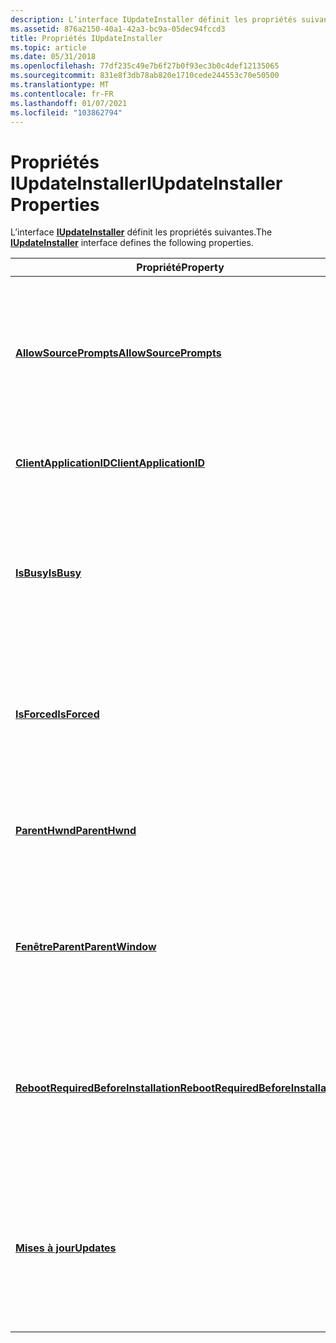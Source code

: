 ```yaml
---
description: L’interface IUpdateInstaller définit les propriétés suivantes.
ms.assetid: 876a2150-40a1-42a3-bc9a-05dec94fccd3
title: Propriétés IUpdateInstaller
ms.topic: article
ms.date: 05/31/2018
ms.openlocfilehash: 77df235c49e7b6f27b0f93ec3b0c4def12135065
ms.sourcegitcommit: 831e8f3db78ab820e1710cede244553c70e50500
ms.translationtype: MT
ms.contentlocale: fr-FR
ms.lasthandoff: 01/07/2021
ms.locfileid: "103862794"
---
```

# <a name="iupdateinstaller-properties"></a><span data-ttu-id="90dd4-103">Propriétés IUpdateInstaller</span><span class="sxs-lookup"><span data-stu-id="90dd4-103">IUpdateInstaller Properties</span></span>

<span data-ttu-id="90dd4-104">L’interface [**IUpdateInstaller**](/windows/desktop/api/Wuapi/nn-wuapi-iupdateinstaller) définit les propriétés suivantes.</span><span class="sxs-lookup"><span data-stu-id="90dd4-104">The [**IUpdateInstaller**](/windows/desktop/api/Wuapi/nn-wuapi-iupdateinstaller) interface defines the following properties.</span></span>



| <span data-ttu-id="90dd4-105">Propriété</span><span class="sxs-lookup"><span data-stu-id="90dd4-105">Property</span></span>                                                                                      | <span data-ttu-id="90dd4-106">Description</span><span class="sxs-lookup"><span data-stu-id="90dd4-106">Description</span></span>                                                                                                                           |
|-----------------------------------------------------------------------------------------------|---------------------------------------------------------------------------------------------------------------------------------------|
| [<span data-ttu-id="90dd4-107">**AllowSourcePrompts**</span><span class="sxs-lookup"><span data-stu-id="90dd4-107">**AllowSourcePrompts**</span></span>](/windows/desktop/api/Wuapi/nf-wuapi-iupdateinstaller-get_allowsourceprompts)                             | <span data-ttu-id="90dd4-108">Obtient et définit une valeur booléenne qui indique s’il faut afficher les invites de la source à l’utilisateur lors de l’installation des mises à jour.</span><span class="sxs-lookup"><span data-stu-id="90dd4-108">Gets and sets a Boolean value that indicates whether to show source prompts to the user when installing the updates.</span></span>                  |
| [<span data-ttu-id="90dd4-109">**ClientApplicationID**</span><span class="sxs-lookup"><span data-stu-id="90dd4-109">**ClientApplicationID**</span></span>](/windows/desktop/api/Wuapi/nf-wuapi-iupdateinstaller-get_clientapplicationid)                           | <span data-ttu-id="90dd4-110">Obtient et définit l’application cliente actuelle.</span><span class="sxs-lookup"><span data-stu-id="90dd4-110">Gets and sets the current client application.</span></span>                                                                                         |
| [<span data-ttu-id="90dd4-111">**IsBusy**</span><span class="sxs-lookup"><span data-stu-id="90dd4-111">**IsBusy**</span></span>](/windows/desktop/api/Wuapi/nf-wuapi-iupdateinstaller-get_isbusy)                                                     | <span data-ttu-id="90dd4-112">Obtient une valeur booléenne qui indique si une installation ou une désinstallation est en cours sur un ordinateur à un moment donné.</span><span class="sxs-lookup"><span data-stu-id="90dd4-112">Gets a Boolean value that indicates whether an installation or uninstallation is in progress on a computer at a specific time.</span></span>        |
| [<span data-ttu-id="90dd4-113">**IsForced**</span><span class="sxs-lookup"><span data-stu-id="90dd4-113">**IsForced**</span></span>](/windows/desktop/api/Wuapi/nf-wuapi-iupdateinstaller-get_isforced)                                                 | <span data-ttu-id="90dd4-114">Obtient ou définit une valeur booléenne qui indique s’il faut ou non forcer l’installation ou la désinstallation d’une mise à jour.</span><span class="sxs-lookup"><span data-stu-id="90dd4-114">Gets or sets a Boolean value that indicates whether to forcibly install or uninstall an update.</span></span>                                       |
| [<span data-ttu-id="90dd4-115">**ParentHwnd**</span><span class="sxs-lookup"><span data-stu-id="90dd4-115">**ParentHwnd**</span></span>](/windows/desktop/api/Wuapi/nf-wuapi-iupdateinstaller-get_parenthwnd)                                             | <span data-ttu-id="90dd4-116">Obtient et définit un handle vers la fenêtre parente qui peut contenir une boîte de dialogue.</span><span class="sxs-lookup"><span data-stu-id="90dd4-116">Gets and sets a handle to the parent window that can contain a dialog box.</span></span>                                                            |
| [<span data-ttu-id="90dd4-117">**FenêtreParent**</span><span class="sxs-lookup"><span data-stu-id="90dd4-117">**ParentWindow**</span></span>](/windows/desktop/api/Wuapi/nf-wuapi-iupdateinstaller-get_parentwindow)                                         | <span data-ttu-id="90dd4-118">Obtient et définit l’interface qui représente la fenêtre parente qui peut contenir une boîte de dialogue.</span><span class="sxs-lookup"><span data-stu-id="90dd4-118">Gets and sets the interface that represents the parent window that can contain a dialog box.</span></span>                                          |
| [<span data-ttu-id="90dd4-119">**RebootRequiredBeforeInstallation**</span><span class="sxs-lookup"><span data-stu-id="90dd4-119">**RebootRequiredBeforeInstallation**</span></span>](/windows/desktop/api/Wuapi/nf-wuapi-iupdateinstaller-get_rebootrequiredbeforeinstallation) | <span data-ttu-id="90dd4-120">Obtient une valeur booléenne qui indique si un redémarrage du système est nécessaire avant d’installer ou de désinstaller des mises à jour.</span><span class="sxs-lookup"><span data-stu-id="90dd4-120">Gets a Boolean value that indicates whether a system restart is required before installing or uninstalling updates.</span></span>                   |
| [<span data-ttu-id="90dd4-121">**Mises à jour**</span><span class="sxs-lookup"><span data-stu-id="90dd4-121">**Updates**</span></span>](/windows/desktop/api/Wuapi/nf-wuapi-iupdateinstaller-get_updates)                                                   | <span data-ttu-id="90dd4-122">Obtient et définit une interface qui contient une collection en lecture seule des mises à jour spécifiées pour l’installation ou la désinstallation.</span><span class="sxs-lookup"><span data-stu-id="90dd4-122">Gets and sets an interface that contains a read-only collection of the updates that are specified for installation or uninstallation.</span></span> |



 

 

 



